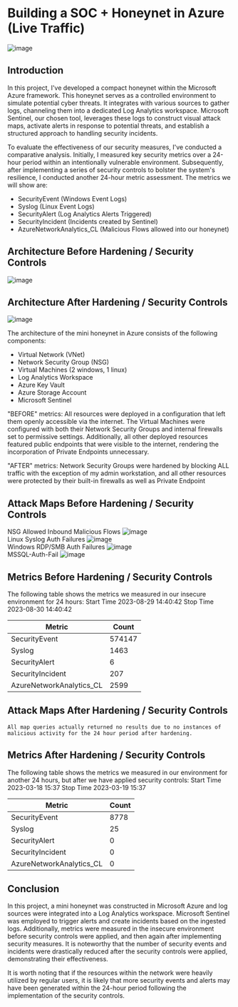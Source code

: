 # Building a SOC + Honeynet in Azure (Live Traffic)
![image](https://github.com/nigelamoss/Azure-SOC/assets/91230399/1ece8640-13c8-4201-9123-80b33c4e3484)


## Introduction

In this project, I've developed a compact honeynet within the Microsoft Azure framework. This honeynet serves as a controlled environment to simulate potential cyber threats. It integrates with various sources to gather logs, channeling them into a dedicated Log Analytics workspace. Microsoft Sentinel, our chosen tool, leverages these logs to construct visual attack maps, activate alerts in response to potential threats, and establish a structured approach to handling security incidents.

To evaluate the effectiveness of our security measures, I've conducted a comparative analysis. Initially, I measured key security metrics over a 24-hour period within an intentionally vulnerable environment. Subsequently, after implementing a series of security controls to bolster the system's resilience, I conducted another 24-hour metric assessment. The metrics we will show are:

- SecurityEvent (Windows Event Logs)
- Syslog (Linux Event Logs)
- SecurityAlert (Log Analytics Alerts Triggered)
- SecurityIncident (Incidents created by Sentinel)
- AzureNetworkAnalytics_CL (Malicious Flows allowed into our honeynet)

## Architecture Before Hardening / Security Controls
![image](https://github.com/nigelamoss/Azure-SOC/assets/91230399/9c3fb2f0-7c4a-4730-8310-e12cbbb5bca6)


## Architecture After Hardening / Security Controls
![image](https://github.com/nigelamoss/Azure-SOC/assets/91230399/7ce342a5-6b08-467a-923e-3d49dcbfd860)


The architecture of the mini honeynet in Azure consists of the following components:

- Virtual Network (VNet)
- Network Security Group (NSG)
- Virtual Machines (2 windows, 1 linux)
- Log Analytics Workspace
- Azure Key Vault
- Azure Storage Account
- Microsoft Sentinel

"BEFORE" metrics: All resources were deployed in a configuration that left them openly accessible via the internet. The Virtual Machines were configured with both their Network Security Groups and internal firewalls set to permissive settings. Additionally, all other deployed resources featured public endpoints that were visible to the internet, rendering the incorporation of Private Endpoints unnecessary.

"AFTER" metrics: Network Security Groups were hardened by blocking ALL traffic with the exception of my admin workstation, and all other resources were protected by their built-in firewalls as well as Private Endpoint

## Attack Maps Before Hardening / Security Controls
NSG Allowed Inbound Malicious Flows ![image](https://github.com/nigelamoss/Azure-SOC/assets/91230399/280bb627-2222-4bdd-85bc-5257b43026cd)<br>
Linux Syslog Auth Failures ![image](https://github.com/nigelamoss/Azure-SOC/assets/91230399/5aeb3ba4-302b-4223-a04f-a6d1a59b9f0d)<br>
Windows RDP/SMB Auth Failures ![image](https://github.com/nigelamoss/Azure-SOC/assets/91230399/76d709e5-9410-4068-b470-78ee1fd6b38b)
<br>
MSSQL-Auth-Fail ![image](https://github.com/nigelamoss/Azure-SOC/assets/91230399/92972fdf-5d39-4955-ae24-13294b2ddd39)

## Metrics Before Hardening / Security Controls

The following table shows the metrics we measured in our insecure environment for 24 hours:
Start Time 2023-08-29 14:40:42
Stop Time 2023-08-30 14:40:42

| Metric                   | Count
| ------------------------ | -----
| SecurityEvent            | 574147
| Syslog                   | 1463
| SecurityAlert            | 6
| SecurityIncident         | 207
| AzureNetworkAnalytics_CL | 2599

## Attack Maps After Hardening / Security Controls

```All map queries actually returned no results due to no instances of malicious activity for the 24 hour period after hardening.```

## Metrics After Hardening / Security Controls

The following table shows the metrics we measured in our environment for another 24 hours, but after we have applied security controls:
Start Time 2023-03-18 15:37
Stop Time	2023-03-19 15:37

| Metric                   | Count
| ------------------------ | -----
| SecurityEvent            | 8778
| Syslog                   | 25
| SecurityAlert            | 0
| SecurityIncident         | 0
| AzureNetworkAnalytics_CL | 0

## Conclusion

In this project, a mini honeynet was constructed in Microsoft Azure and log sources were integrated into a Log Analytics workspace. Microsoft Sentinel was employed to trigger alerts and create incidents based on the ingested logs. Additionally, metrics were measured in the insecure environment before security controls were applied, and then again after implementing security measures. It is noteworthy that the number of security events and incidents were drastically reduced after the security controls were applied, demonstrating their effectiveness.

It is worth noting that if the resources within the network were heavily utilized by regular users, it is likely that more security events and alerts may have been generated within the 24-hour period following the implementation of the security controls.
